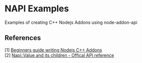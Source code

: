 # NAPI Examples
Examples of creating C++ Nodejs Addons using node-addon-api

## References
[1] [Beginners guide writing Nodejs C++ Addons](https://medium.com/@atulanand94/beginners-guide-to-writing-nodejs-addons-using-c-and-n-api-node-addon-api-9b3b718a9a7f)    
[2] [Napi::Value and its children - Offical API reference](https://nodejs.github.io/node-addon-api/class_napi_1_1_value.html)
